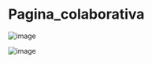 # Pagina_colaborativa

![image](https://github.com/jsnunez/Pagina_colaborativa/assets/19618459/56529f0b-e43e-414f-97c6-405df5bda686)

![image](https://github.com/jsnunez/Pagina_colaborativa/assets/19618459/26c21b95-4f81-4422-a705-6bef52a1aab5)

